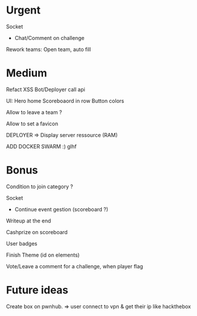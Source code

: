 # Urgent

Socket
- Chat/Comment on challenge

Rework teams:
Open team, auto fill

# Medium


Refact XSS Bot/Deployer call api

UI:
Hero home
Scoreboaord in row
Button colors


Allow to leave a team ?

Allow to set a favicon

DEPLOYER => Display server ressource (RAM)

ADD DOCKER SWARM :) glhf

# Bonus

Condition to join category ?

Socket
- Continue event gestion (scoreboard ?)

Writeup at the end

Cashprize on scoreboard

User badges

Finish Theme (id on elements)

Vote/Leave a comment for a challenge, when player flag

# Future ideas

Create box on pwnhub.
=> user connect to vpn & get their ip like hackthebox